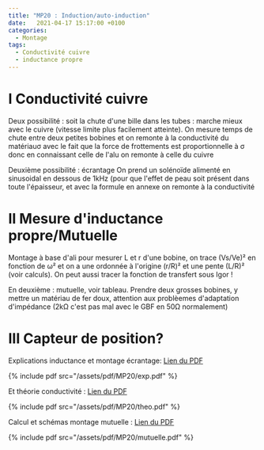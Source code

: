 ```yaml
---
title: "MP20 : Induction/auto-induction"
date:   2021-04-17 15:17:00 +0100
categories:
  - Montage
tags:
  - Conductivité cuivre
  - inductance propre
---
```

# I Conductivité cuivre

Deux possibilité : soit la chute d'une bille dans les tubes : marche mieux avec le cuivre (vitesse limite plus facilement atteinte). On mesure temps de chute entre deux petites
bobines et on remonte à la conductivité du matériau&sigma; avec le fait que la force de frottements est proportionnelle à &sigma; donc en connaissant celle de l'alu
on remonte à celle du cuivre

Deuxième possibilité : écrantage
On prend un solénoïde alimenté en sinusoidal en dessous de 1kHz (pour que l'effet de peau soit présent dans toute l'épaisseur, et avec la formule en annexe on remonte à la 
conductivité

# II Mesure d'inductance propre/Mutuelle
Montage à base d'ali pour mesurer L et r d'une bobine, on trace (Vs/Ve)² en fonction de &omega;² et on a une ordonnée à l'origine (r/R)² et une pente (L/R)² (voir calculs). On peut aussi tracer la fonction de transfert sous Igor ! 

En deuxième :  mutuelle, voir tableau. Prendre deux grosses bobines, y mettre un matériau de fer doux, attention aux problèemes d'adaptation d'impédance (2k&Omega; c'est pas mal avec le GBF en 50&Omega; normalement)

# III Capteur de position?

Explications inductance et montage écrantage: [Lien du PDF](/assets/pdf/MP20/exp.pdf)

{% include pdf src="/assets/pdf/MP20/exp.pdf" %}

Et théorie conductivité : [Lien du PDF](/assets/pdf/MP20/theo.pdf)

{% include pdf src="/assets/pdf/MP20/theo.pdf" %}

Calcul et schémas montage mutuelle : [Lien du PDF](/assets/pdf/MP20/mutuelle.pdf)

{% include pdf src="/assets/pdf/MP20/mutuelle.pdf" %}

